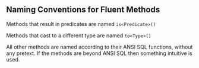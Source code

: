 ## Naming Conventions for Fluent Methods

Methods that result in predicates are named `is<Predicate>()`

Methods that cast to a different type are named `to<Type>()`

All other methods are named according to their ANSI SQL functions, without any pretext. If the methods are beyond ANSI
SQL then something intuitive is used.